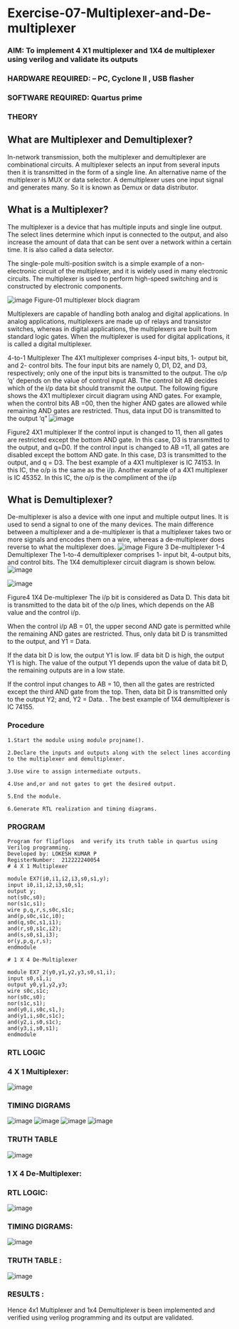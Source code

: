 # Exercise-07-Multiplexer-and-De-multiplexer
### AIM: To implement 4 X1 multiplexer and 1X4 de multiplexer using verilog and validate its outputs
### HARDWARE REQUIRED:  – PC, Cyclone II , USB flasher
### SOFTWARE REQUIRED:   Quartus prime
### THEORY 

## What are Multiplexer and Demultiplexer?
In-network transmission, both the multiplexer and demultiplexer are combinational circuits. A multiplexer selects an input from several inputs then it is transmitted in the form of a single line. An alternative name of the multiplexer is MUX or data selector. A demultiplexer uses one input signal and generates many. So it is known as Demux or data distributor.

## What is a Multiplexer?
The multiplexer is a device that has multiple inputs and single line output. The select lines determine which input is connected to the output, and also increase the amount of data that can be sent over a network within a certain time. It is also called a data selector.

The single-pole multi-position switch is a simple example of a non-electronic circuit of the multiplexer, and it is widely used in many electronic circuits. The multiplexer is used to perform high-speed switching and is constructed by electronic components.

![image](https://user-images.githubusercontent.com/36288975/170912485-73c395c7-23c0-4e78-a53d-a2f0d07d9662.png)
          Figure-01 multiplexer block diagram 

Multiplexers are capable of handling both analog and digital applications. In analog applications, multiplexers are made up of relays and transistor switches, whereas in digital applications, the multiplexers are built from standard logic gates. When the multiplexer is used for digital applications, it is called a digital multiplexer.

4-to-1 Multiplexer
The 4X1 multiplexer comprises 4-input bits, 1- output bit, and 2- control bits. The four input bits are namely 0, D1, D2, and D3, respectively; only one of the input bits is transmitted to the output. The o/p ‘q’ depends on the value of control input AB. The control bit AB decides which of the i/p data bit should transmit the output. The following figure shows the 4X1 multiplexer circuit diagram using AND gates. For example, when the control bits AB =00, then the higher AND gates are allowed while remaining AND gates are restricted. Thus, data input D0 is transmitted to the output ‘q”
![image](https://user-images.githubusercontent.com/36288975/170912568-3598c60a-5035-41f3-b0c4-ccedba13aca5.png)


Figure2 4X1 multiplexer 
If the control input is changed to 11, then all gates are restricted except the bottom AND gate. In this case, D3 is transmitted to the output, and q=D0. If the control input is changed to AB =11, all gates are disabled except the bottom AND gate. In this case, D3 is transmitted to the output, and q = D3. The best example of a 4X1 multiplexer is IC 74153. In this IC, the o/p is the same as the i/p. Another example of a 4X1 multiplexer is IC 45352. In this IC, the o/p is the compliment of the i/p


## What is Demultiplexer?
De-multiplexer is also a device with one input and multiple output lines. It is used to send a signal to one of the many devices. The main difference between a multiplexer and a de-multiplexer is that a multiplexer takes two or more signals and encodes them on a wire, whereas a de-multiplexer does reverse to what the multiplexer does.
![image](https://user-images.githubusercontent.com/36288975/170912606-a30e4b74-1726-4430-b245-2c3c3d9c232d.png)
Figure 3 De-multiplexer 
1-4 Demultiplexer
The 1-to-4 demultiplexer comprises 1- input bit, 4-output bits, and control bits. The 1X4 demultiplexer circuit diagram is shown below.![image](https://user-images.githubusercontent.com/36288975/170912683-00fb746a-1d45-4023-91d1-3a70b841073c.png)

![image](https://user-images.githubusercontent.com/36288975/170912741-7cbd52af-7e0d-4be3-b5c6-6fb9c4eca7c9.png)

Figure4 1X4 De-multiplexer 
The i/p bit is considered as Data D. This data bit is transmitted to the data bit of the o/p lines, which depends on the AB value and the control i/p.

When the control i/p AB = 01, the upper second AND gate is permitted while the remaining AND gates are restricted. Thus, only data bit D is transmitted to the output, and Y1 = Data.

If the data bit D is low, the output Y1 is low. IF data bit D is high, the output Y1 is high. The value of the output Y1 depends upon the value of data bit D, the remaining outputs are in a low state.

If the control input changes to AB = 10, then all the gates are restricted except the third AND gate from the top. Then, data bit D is transmitted only to the output Y2; and, Y2 = Data. . The best example of 1X4 demultiplexer is IC 74155.

 
 
### Procedure
```
1.Start the module using module projname().

2.Declare the inputs and outputs along with the select lines according to the multiplexer and demultiplexer.

3.Use wire to assign intermediate outputs.

4.Use and,or and not gates to get the desired output.

5.End the module.

6.Generate RTL realization and timing diagrams.
```


### PROGRAM 
```
Program for flipflops  and verify its truth table in quartus using Verilog programming.
Developed by: LOKESH KUMAR P
RegisterNumber:  212222240054
# 4 X 1 Multiplexer

module EX7(i0,i1,i2,i3,s0,s1,y);
input i0,i1,i2,i3,s0,s1;
output y;
not(s0c,s0);
nor(s1c,s1);
wire p,q,r,s,s0c,s1c;
and(p,s0c,s1c,i0);
and(q,s0c,s1,i1);
and(r,s0,s1c,i2);
and(s,s0,s1,i3);
or(y,p,q,r,s);
endmodule

# 1 X 4 De-Multiplexer

module EX7_2(y0,y1,y2,y3,s0,s1,i);
input s0,s1,i;
output y0,y1,y2,y3;
wire s0c,s1c;
nor(s0c,s0);
nor(s1c,s1);
and(y0,i,s0c,s1,);
and(y1,i,s0c,s1c);
and(y2,i,s0,s1c);
and(y3,i,s0,s1);
endmodule
```






### RTL LOGIC  
### 4 X 1 Multiplexer:
![image](https://github.com/LOKESHKUMARPANCHATCHARAM/Exercise-07-Multiplexer-and-De--multiplexer/assets/119644432/426e800a-5348-43d6-b18a-38d54202e925)

### TIMING DIGRAMS  
![image](https://github.com/LOKESHKUMARPANCHATCHARAM/Exercise-07-Multiplexer-and-De--multiplexer/assets/119644432/c545c52f-f23e-4c24-8afd-8a699c0f16ec)
![image](https://github.com/LOKESHKUMARPANCHATCHARAM/Exercise-07-Multiplexer-and-De--multiplexer/assets/119644432/715dd834-a8c4-4e2e-93ed-ac923f7be16c)
![image](https://github.com/LOKESHKUMARPANCHATCHARAM/Exercise-07-Multiplexer-and-De--multiplexer/assets/119644432/d1014c6e-a28e-4999-a882-be43659e2f8a)
![image](https://github.com/LOKESHKUMARPANCHATCHARAM/Exercise-07-Multiplexer-and-De--multiplexer/assets/119644432/73c67fa0-504c-4e3f-afea-357e510f51b5)





### TRUTH TABLE 
![image](https://github.com/LOKESHKUMARPANCHATCHARAM/Exercise-07-Multiplexer-and-De--multiplexer/assets/119644432/7668a0a6-104d-4d05-8a6d-31e497d074a3)

### 1 X 4 De-Multiplexer:
### RTL LOGIC:
![image](https://github.com/LOKESHKUMARPANCHATCHARAM/Exercise-07-Multiplexer-and-De--multiplexer/assets/119644432/067da688-38c9-47f8-a484-6814833dd306)


### TIMING DIGRAMS:
![image](https://github.com/LOKESHKUMARPANCHATCHARAM/Exercise-07-Multiplexer-and-De--multiplexer/assets/119644432/42464826-0e5b-4e5a-a02c-4b9e5dd2069b)


### TRUTH TABLE :
![image](https://github.com/LOKESHKUMARPANCHATCHARAM/Exercise-07-Multiplexer-and-De--multiplexer/assets/119644432/f532d7c1-39ed-406d-a413-cf1cb85b22e1)




### RESULTS :
Hence 4x1 Multiplexer and 1x4 Demultiplexer is been implemented and verified using verilog programming and its output are validated.

